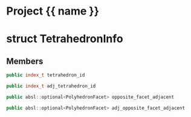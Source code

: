 <script setup>
import {useRoute} from 'vitepress'
const {path} = useRoute()
const tokens = path.split('/')
const words = tokens[2].split('-');
for (let i = 0; i < words.length; i++) {
    words[i] = words[i].charAt(0).toUpperCase() + words[i].slice(1);
    words[i] = words[i].replace('geode', 'Geode')
}
const name = words.join('-');
</script>
# Project {{ name }}

# struct TetrahedronInfo


## Members

```cpp
public index_t tetrahedron_id

```

```cpp
public index_t adj_tetrahedron_id

```

```cpp
public absl::optional<PolyhedronFacet> opposite_facet_adjacent

```

```cpp
public absl::optional<PolyhedronFacet> adj_opposite_facet_adjacent

```



